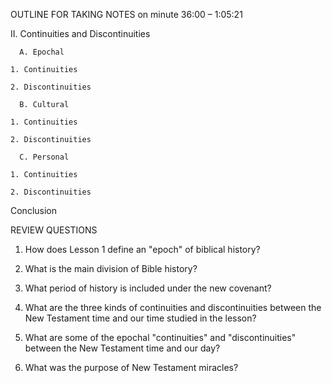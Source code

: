 OUTLINE FOR TAKING NOTES on minute 36:00 – 1:05:21

II. Continuities and Discontinuities

      A. Epochal

  	1. Continuities

  	2. Discontinuities

      B. Cultural

  	1. Continuities

  	2. Discontinuities

      C. Personal

  	1. Continuities

  	2. Discontinuities

Conclusion


REVIEW QUESTIONS

1. How does Lesson 1 define an "epoch" of biblical history?
 
2. What is the main division of Bible history?
 
3. What period of history is included under the new covenant? 

4. What are the three kinds of continuities and discontinuities between the New Testament time and our time studied in the lesson? 

5. What are some of the epochal "continuities" and "discontinuities" between the New Testament time and our day? 

6. What was the purpose of New Testament miracles?
